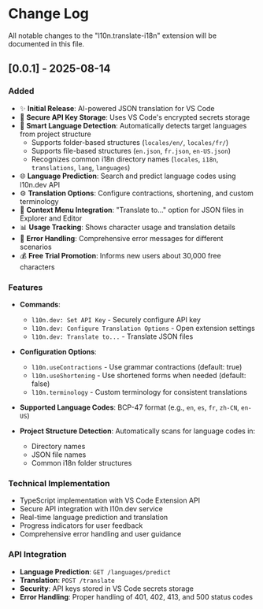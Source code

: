 # Change Log

All notable changes to the "l10n.translate-i18n" extension will be documented in this file.

## [0.0.1] - 2025-08-14

### Added
- ✨ **Initial Release**: AI-powered JSON translation for VS Code
- 🔐 **Secure API Key Storage**: Uses VS Code's encrypted secrets storage
- 🎯 **Smart Language Detection**: Automatically detects target languages from project structure
  - Supports folder-based structures (`locales/en/`, `locales/fr/`)
  - Supports file-based structures (`en.json`, `fr.json`, `en-US.json`)
  - Recognizes common i18n directory names (`locales`, `i18n`, `translations`, `lang`, `languages`)
- 🌐 **Language Prediction**: Search and predict language codes using l10n.dev API
- ⚙️ **Translation Options**: Configure contractions, shortening, and custom terminology
- 📁 **Context Menu Integration**: "Translate to..." option for JSON files in Explorer and Editor
- 📊 **Usage Tracking**: Shows character usage and translation details
- 🚨 **Error Handling**: Comprehensive error messages for different scenarios
- 💰 **Free Trial Promotion**: Informs new users about 30,000 free characters

### Features
- **Commands**:
  - `l10n.dev: Set API Key` - Securely configure API key
  - `l10n.dev: Configure Translation Options` - Open extension settings
  - `l10n.dev: Translate to...` - Translate JSON files

- **Configuration Options**:
  - `l10n.useContractions` - Use grammar contractions (default: true)
  - `l10n.useShortening` - Use shortened forms when needed (default: false)
  - `l10n.terminology` - Custom terminology for consistent translations

- **Supported Language Codes**: BCP-47 format (e.g., `en`, `es`, `fr`, `zh-CN`, `en-US`)

- **Project Structure Detection**: Automatically scans for language codes in:
  - Directory names
  - JSON file names
  - Common i18n folder structures

### Technical Implementation
- TypeScript implementation with VS Code Extension API
- Secure API integration with l10n.dev service
- Real-time language prediction and translation
- Progress indicators for user feedback
- Comprehensive error handling and user guidance

### API Integration
- **Language Prediction**: `GET /languages/predict`
- **Translation**: `POST /translate`
- **Security**: API keys stored in VS Code secrets storage
- **Error Handling**: Proper handling of 401, 402, 413, and 500 status codes